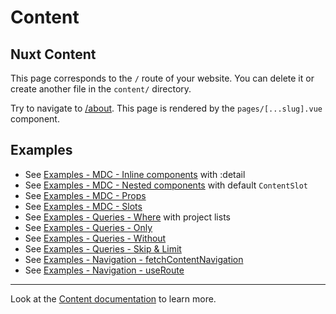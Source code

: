 # Content

## Nuxt Content

This page corresponds to the `/` route of your website. You can delete it or create another file in the `content/` directory.

Try to navigate to [/about](/about). This page is rendered by the `pages/[...slug].vue` component.

## Examples

- See [Examples - MDC - Inline components](/examples/inline-components) with :detail
- See [Examples - MDC - Nested components](/examples/nested-components) with default `ContentSlot`
- See [Examples - MDC - Props](/examples/props)
- See [Examples - MDC - Slots](/examples/slots)
- See [Examples - Queries - Where](/examples/where) with project lists
- See [Examples - Queries - Only](/examples/only)
- See [Examples - Queries - Without](/examples/without)
- See [Examples - Queries - Skip & Limit](/examples/skip-and-limit)
- See [Examples - Navigation - fetchContentNavigation](/examples/fetch-content-navigation)
- See [Examples - Navigation - useRoute](/examples/use-route)

---

Look at the [Content documentation](https://content.nuxtjs.org/) to learn more.
